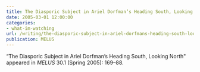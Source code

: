```yaml
---
title: The Diasporic Subject in Ariel Dorfman’s Heading South, Looking North
date: 2005-03-01 12:00:00
categories: 
- what-im-watching
url: /writing/the-diasporic-subject-in-ariel-dorfmans-heading-south-looking-north/
publication: MELUS
---
```

“The Diasporic Subject in Ariel Dorfman’s Heading South, Looking North" appeared in <em>MELUS</em> 30.1 (Spring 2005): 169–88.
